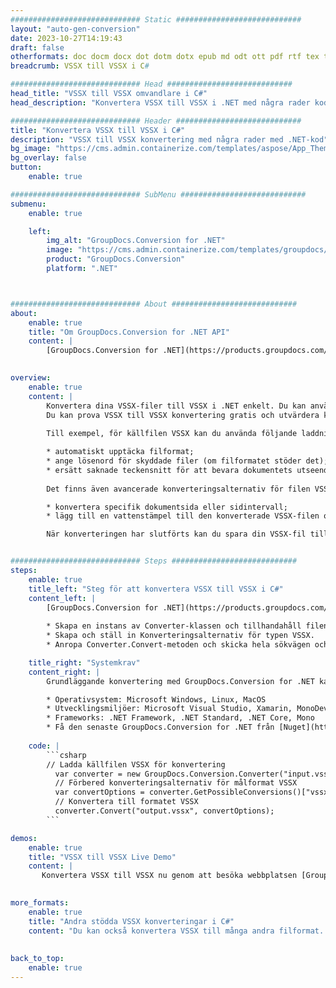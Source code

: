 ```yaml
---
############################# Static ############################
layout: "auto-gen-conversion"
date: 2023-10-27T14:19:43
draft: false
otherformats: doc docm docx dot dotm dotx epub md odt ott pdf rtf tex txt vdx vsdm vsdx vssm vssx vstm vstx vsx vtx xps
breadcrumb: VSSX till VSSX i C#

############################# Head ############################
head_title: "VSSX till VSSX omvandlare i C#"
head_description: "Konvertera VSSX till VSSX i .NET med några rader kod. Använd GroupDocs Document Conversion API för att konvertera över 160 filformat."

############################# Header ############################
title: "Konvertera VSSX till VSSX i C#"
description: "VSSX till VSSX konvertering med några rader med .NET-kod"
bg_image: "https://cms.admin.containerize.com/templates/aspose/App_Themes/V3/images/bg/header1.png"
bg_overlay: false
button:
    enable: true

############################# SubMenu ############################
submenu:
    enable: true

    left:
        img_alt: "GroupDocs.Conversion for .NET"
        image: "https://cms.admin.containerize.com/templates/groupdocs/images/product-logos/90x90-noborder/groupdocs-conversion-net.png"
        product: "GroupDocs.Conversion"
        platform: ".NET"



############################# About ############################
about:
    enable: true
    title: "Om GroupDocs.Conversion for .NET API"
    content: |
        [GroupDocs.Conversion for .NET](https://products.groupdocs.com/conversion/net/) kan användas för att konvertera Microsoft Word, Excel, PowerPoint, PDF, Visio och andra format. GroupDocs.Conversion är ett fristående API som är lämpligt för back-end och interna system där hög prestanda krävs. Det beror inte på någon programvara som Microsoft eller Open Office.
    

overview:
    enable: true
    content: |
        Konvertera dina VSSX-filer till VSSX i .NET enkelt. Du kan använda bara ett par C# kodrader i valfri plattform som du vill, som - Windows, Linux, macOS.
        Du kan prova VSSX till VSSX konvertering gratis och utvärdera konverteringsresultatens kvalitet. Tillsammans med enkla filkonverteringsscenarier kan du prova mer avancerade alternativ för att ladda källfilen VSSX och för att spara resultatet VSSX. 
        
        Till exempel, för källfilen VSSX kan du använda följande laddningsalternativ:

        * automatiskt upptäcka filformat;
        * ange lösenord för skyddade filer (om filformatet stöder det);
        * ersätt saknade teckensnitt för att bevara dokumentets utseende.
        
        Det finns även avancerade konverteringsalternativ för filen VSSX:

        * konvertera specifik dokumentsida eller sidintervall;
        * lägg till en vattenstämpel till den konverterade VSSX-filen och många fler.

        När konverteringen har slutförts kan du spara din VSSX-fil till den lokala filsökvägen eller någon tredje parts lagring som FTP, Amazon S3, Google Drive, Dropbox etc. Observera - för att konvertera VSSX till {{ TO}} det finns inget behov av någon ytterligare programvara installerad - som MS Office, Open Office, Adobe Acrobat Reader etc.


############################# Steps ############################
steps:
    enable: true
    title_left: "Steg för att konvertera VSSX till VSSX i C#"
    content_left: |
        [GroupDocs.Conversion for .NET](https://products.groupdocs.com/conversion/net/) gör det enkelt för utvecklare att konvertera en VSSX-fil till VSSX med några rader kod.
        
        * Skapa en instans av Converter-klassen och tillhandahåll filen VSSX med den fullständiga sökvägen
        * Skapa och ställ in Konverteringsalternativ för typen VSSX.
        * Anropa Converter.Convert-metoden och skicka hela sökvägen och formatet (VSSX) som en parameter

    title_right: "Systemkrav"
    content_right: |
        Grundläggande konvertering med GroupDocs.Conversion for .NET kan göras med bara några enkla steg. Våra API:er stöds på alla större plattformar och operativsystem. Innan du kör koden nedan, se till att du har följande förutsättningar installerade på ditt system.

        * Operativsystem: Microsoft Windows, Linux, MacOS
        * Utvecklingsmiljöer: Microsoft Visual Studio, Xamarin, MonoDevelop
        * Frameworks: .NET Framework, .NET Standard, .NET Core, Mono
        * Få den senaste GroupDocs.Conversion for .NET från [Nuget](https://www.nuget.org/packages/groupdocs.conversion)
         
    code: |
        ```csharp    
        // Ladda källfilen VSSX för konvertering
          var converter = new GroupDocs.Conversion.Converter("input.vssx");
          // Förbered konverteringsalternativ för målformat VSSX
          var convertOptions = converter.GetPossibleConversions()["vssx"].ConvertOptions;
          // Konvertera till formatet VSSX
          converter.Convert("output.vssx", convertOptions);
        ```

demos:
    enable: true
    title: "VSSX till VSSX Live Demo"
    content: |
       Konvertera VSSX till VSSX nu genom att besöka webbplatsen [GroupDocs.Conversion App](https://products.groupdocs.app/conversion/family). Onlinedemo har följande fördelar
          

more_formats:
    enable: true
    title: "Andra stödda VSSX konverteringar i C#"
    content: "Du kan också konvertera VSSX till många andra filformat. Se listan nedan."
       
       
back_to_top:
    enable: true
---
```


